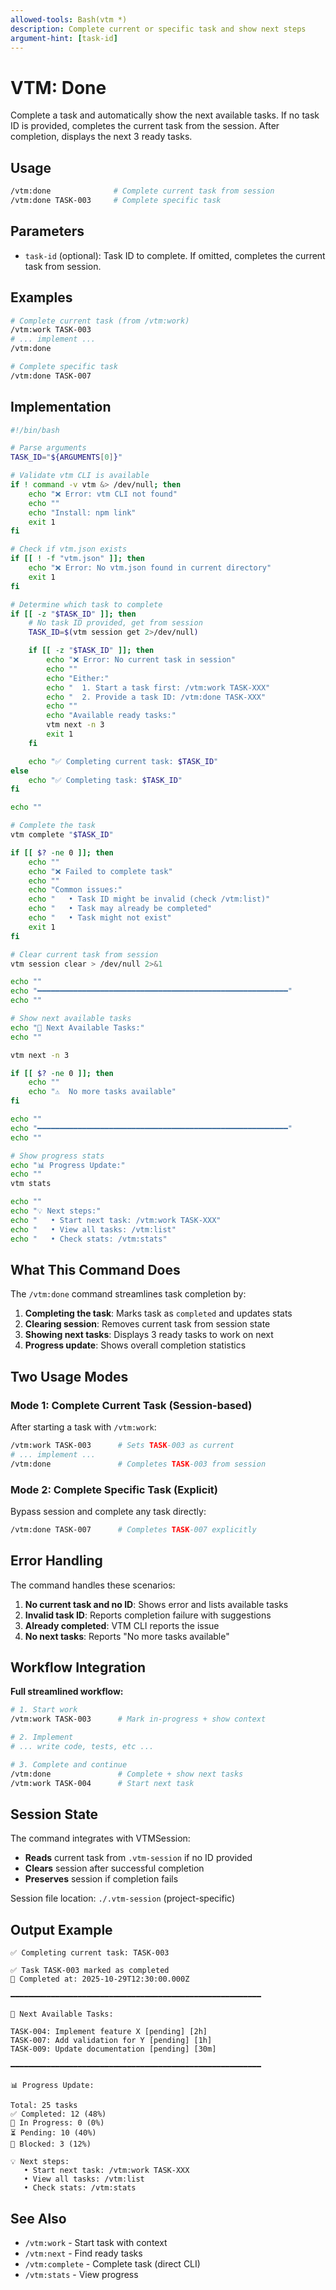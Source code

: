 ```yaml
---
allowed-tools: Bash(vtm *)
description: Complete current or specific task and show next steps
argument-hint: [task-id]
---
```


# VTM: Done

Complete a task and automatically show the next available tasks. If no task ID is provided, completes the current task from the session. After completion, displays the next 3 ready tasks.

## Usage

```bash
/vtm:done              # Complete current task from session
/vtm:done TASK-003     # Complete specific task
```

## Parameters

- `task-id` (optional): Task ID to complete. If omitted, completes the current task from session.

## Examples

```bash
# Complete current task (from /vtm:work)
/vtm:work TASK-003
# ... implement ...
/vtm:done

# Complete specific task
/vtm:done TASK-007
```

## Implementation

```bash
#!/bin/bash

# Parse arguments
TASK_ID="${ARGUMENTS[0]}"

# Validate vtm CLI is available
if ! command -v vtm &> /dev/null; then
    echo "❌ Error: vtm CLI not found"
    echo ""
    echo "Install: npm link"
    exit 1
fi

# Check if vtm.json exists
if [[ ! -f "vtm.json" ]]; then
    echo "❌ Error: No vtm.json found in current directory"
    exit 1
fi

# Determine which task to complete
if [[ -z "$TASK_ID" ]]; then
    # No task ID provided, get from session
    TASK_ID=$(vtm session get 2>/dev/null)

    if [[ -z "$TASK_ID" ]]; then
        echo "❌ Error: No current task in session"
        echo ""
        echo "Either:"
        echo "  1. Start a task first: /vtm:work TASK-XXX"
        echo "  2. Provide a task ID: /vtm:done TASK-XXX"
        echo ""
        echo "Available ready tasks:"
        vtm next -n 3
        exit 1
    fi

    echo "✅ Completing current task: $TASK_ID"
else
    echo "✅ Completing task: $TASK_ID"
fi

echo ""

# Complete the task
vtm complete "$TASK_ID"

if [[ $? -ne 0 ]]; then
    echo ""
    echo "❌ Failed to complete task"
    echo ""
    echo "Common issues:"
    echo "   • Task ID might be invalid (check /vtm:list)"
    echo "   • Task may already be completed"
    echo "   • Task might not exist"
    exit 1
fi

# Clear current task from session
vtm session clear > /dev/null 2>&1

echo ""
echo "━━━━━━━━━━━━━━━━━━━━━━━━━━━━━━━━━━━━━━━━━━━━━━━━━━━━━━━━"
echo ""

# Show next available tasks
echo "🎯 Next Available Tasks:"
echo ""

vtm next -n 3

if [[ $? -ne 0 ]]; then
    echo ""
    echo "⚠️  No more tasks available"
fi

echo ""
echo "━━━━━━━━━━━━━━━━━━━━━━━━━━━━━━━━━━━━━━━━━━━━━━━━━━━━━━━━"
echo ""

# Show progress stats
echo "📊 Progress Update:"
echo ""
vtm stats

echo ""
echo "💡 Next steps:"
echo "   • Start next task: /vtm:work TASK-XXX"
echo "   • View all tasks: /vtm:list"
echo "   • Check stats: /vtm:stats"
```

## What This Command Does

The `/vtm:done` command streamlines task completion by:

1. **Completing the task**: Marks task as `completed` and updates stats
2. **Clearing session**: Removes current task from session state
3. **Showing next tasks**: Displays 3 ready tasks to work on next
4. **Progress update**: Shows overall completion statistics

## Two Usage Modes

### Mode 1: Complete Current Task (Session-based)

After starting a task with `/vtm:work`:

```bash
/vtm:work TASK-003      # Sets TASK-003 as current
# ... implement ...
/vtm:done               # Completes TASK-003 from session
```

### Mode 2: Complete Specific Task (Explicit)

Bypass session and complete any task directly:

```bash
/vtm:done TASK-007      # Completes TASK-007 explicitly
```

## Error Handling

The command handles these scenarios:

1. **No current task and no ID**: Shows error and lists available tasks
2. **Invalid task ID**: Reports completion failure with suggestions
3. **Already completed**: VTM CLI reports the issue
4. **No next tasks**: Reports "No more tasks available"

## Workflow Integration

**Full streamlined workflow:**

```bash
# 1. Start work
/vtm:work TASK-003      # Mark in-progress + show context

# 2. Implement
# ... write code, tests, etc ...

# 3. Complete and continue
/vtm:done               # Complete + show next tasks
/vtm:work TASK-004      # Start next task
```

## Session State

The command integrates with VTMSession:

- **Reads** current task from `.vtm-session` if no ID provided
- **Clears** session after successful completion
- **Preserves** session if completion fails

Session file location: `./.vtm-session` (project-specific)

## Output Example

```
✅ Completing current task: TASK-003

✅ Task TASK-003 marked as completed
📅 Completed at: 2025-10-29T12:30:00.000Z

━━━━━━━━━━━━━━━━━━━━━━━━━━━━━━━━━━━━━━━━━━━━━━━━━━━━━━━━

🎯 Next Available Tasks:

TASK-004: Implement feature X [pending] [2h]
TASK-007: Add validation for Y [pending] [1h]
TASK-009: Update documentation [pending] [30m]

━━━━━━━━━━━━━━━━━━━━━━━━━━━━━━━━━━━━━━━━━━━━━━━━━━━━━━━━

📊 Progress Update:

Total: 25 tasks
✅ Completed: 12 (48%)
🚧 In Progress: 0 (0%)
⏳ Pending: 10 (40%)
🚫 Blocked: 3 (12%)

💡 Next steps:
   • Start next task: /vtm:work TASK-XXX
   • View all tasks: /vtm:list
   • Check stats: /vtm:stats
```

## See Also

- `/vtm:work` - Start task with context
- `/vtm:next` - Find ready tasks
- `/vtm:complete` - Complete task (direct CLI)
- `/vtm:stats` - View progress
